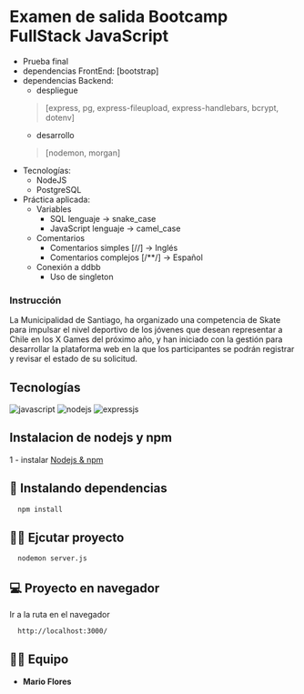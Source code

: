 # Examen de salida Bootcamp FullStack JavaScript

- Prueba final
- dependencias FrontEnd: [bootstrap]
- dependencias Backend:
  - despliegue
  >[express, pg, express-fileupload, express-handlebars, bcrypt, dotenv]
  - desarrollo
  >[nodemon, morgan]
- Tecnologías:
  - NodeJS
  - PostgreSQL
- Práctica aplicada:
  - Variables
    - SQL lenguaje -> snake_case
    - JavaScript lenguaje -> camel_case
  - Comentarios
    - Comentarios simples [//] -> Inglés
    - Comentarios complejos [/**/] -> Español
  - Conexión a ddbb
    - Uso de singleton

### Instrucción

La Municipalidad de Santiago, ha organizado una competencia de Skate para impulsar el
nivel deportivo de los jóvenes que desean representar a Chile en los X Games del próximo
año, y han iniciado con la gestión para desarrollar la plataforma web en la que los
participantes se podrán registrar y revisar el estado de su solicitud.


## Tecnologías

![javascript](https://img.shields.io/badge/JavaScript-323330?style=plastic&logo=javascript&logoColor=F7DF1E)
![nodejs](https://img.shields.io/badge/Node.js-339933?style=plastic&logo=nodedotjs&logoColor=white)
![expressjs](https://img.shields.io/badge/Express.js-000000?style=plastic&logo=express&logoColor=white)

## Instalacion de nodejs y npm

1 - instalar [Nodejs & npm](https://phoenixnap.com/kb/install-node-js-npm-on-windows)

## 🚀 Instalando dependencias

```bash
  npm install
```

## 👩‍💻 Ejcutar proyecto

```bash
  nodemon server.js
```

## 💻 Proyecto en navegador

Ir a la ruta en el navegador

```bash
  http://localhost:3000/
```

## 🤜🤛 Equipo

- **Mario Flores**